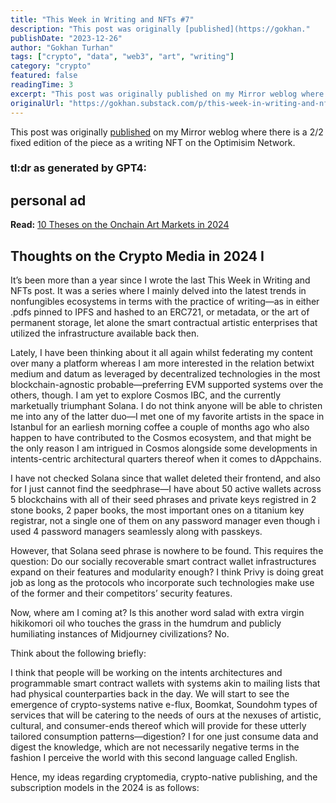 ```yaml
---
title: "This Week in Writing and NFTs #7"
description: "This post was originally [published](https://gokhan."
publishDate: "2023-12-26"
author: "Gokhan Turhan"
tags: ["crypto", "data", "web3", "art", "writing"]
category: "crypto"
featured: false
readingTime: 3
excerpt: "This post was originally published on my Mirror weblog where there is a 2/2 fixed edition of the piece as a writing NFT on the..."
originalUrl: "https://gokhan.substack.com/p/this-week-in-writing-and-nfts-7"
---
```


This post was originally [published](https://gokhan.mirror.xyz/ge3lq8VWjLeC9Cdt6IQTesHk9-T1vqqv_2ZUxG1LWy4) on my Mirror weblog where there is a 2/2 fixed edition of the piece as a writing NFT on the Optimisim Network.
[](/blog/images/7bdddba1-eb9f-4351-be87-fe1ad039a8e3_1232x616.png)
### tl:dr as generated by GPT4:

## personal ad

**Read:** [10 Theses on the Onchain Art Markets in 2024](https://0xgokhan.medium.com/10-theses-for-onchain-art-markets-in-2024-d8fe0362e0e6)

## Thoughts on the Crypto Media in 2024 I

It’s been more than a year since I wrote the last This Week in Writing and NFTs post. It was a series where I mainly delved into the latest trends in nonfungibles ecosystems in terms with the practice of writing—as in either .pdfs pinned to IPFS and hashed to an ERC721, or metadata, or the art of permanent storage, let alone the smart contractual artistic enterprises that utilized the infrastructure available back then.

Lately, I have been thinking about it all again whilst federating my content over many a platform whereas I am more interested in the relation betwixt medium and datum as leveraged by decentralized technologies in the most blockchain-agnostic probable—preferring EVM supported systems over the others, though. I am yet to explore Cosmos IBC, and the currently marketually triumphant Solana. I do not think anyone will be able to christen me into any of the latter duo—I met one of my favorite artists in the space in Istanbul for an earliesh morning coffee a couple of months ago who also happen to have contributed to the Cosmos ecosystem, and that might be the only reason I am intrigued in Cosmos alongside some developments in intents-centric architectural quarters thereof when it comes to dAppchains.

I have not checked Solana since that wallet deleted their frontend, and also for I just cannot find the seedphrase—I have about 50 active wallets across 5 blockchains with all of their seed phrases and private keys registred in 2 stone books, 2 paper books, the most important ones on a titanium key registrar, not a single one of them on any password manager even though i used 4 password managers seamlessly along with passkeys.

However, that Solana seed phrase is nowhere to be found. This requires the question: Do our socially recoverable smart contract wallet infrastructures expand on their features and modularity enough? I think Privy is doing great job as long as the protocols who incorporate such technologies make use of the former and their competitors’ security features.

Now, where am I coming at? Is this another word salad with extra virgin hikikomori oil who touches the grass in the humdrum and publicly humiliating instances of Midjourney civilizations? No.

Think about the following briefly:

I think that people will be working on the intents architectures and programmable smart contract wallets with systems akin to mailing lists that had physical counterparties back in the day. We will start to see the emergence of crypto-systems native e-flux, Boomkat, Soundohm types of services that will be catering to the needs of ours at the nexuses of artistic, cultural, and consumer-ends thereof which will provide for these utterly tailored consumption patterns—digestion? I for one just consume data and digest the knowledge, which are not necessarily negative terms in the fashion I perceive the world with this second language called English.

Hence, my ideas regarding cryptomedia, crypto-native publishing, and the subscription models in the 2024 is as follows: